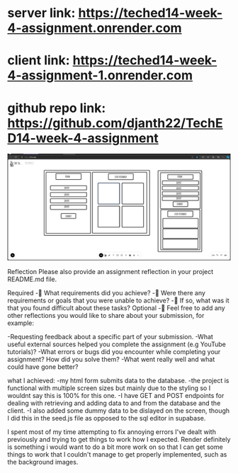 # server link: https://teched14-week-4-assignment.onrender.com

# client link: https://teched14-week-4-assignment-1.onrender.com

# github repo link: https://github.com/djanth22/TechED14-week-4-assignment

![wireframe](/client/public/ok_so.png)

Reflection
Please also provide an assignment reflection in your project README.md file.

Required
-🎯 What requirements did you achieve?
-🎯 Were there any requirements or goals that you were unable to achieve?
-🎯 If so, what was it that you found difficult about these tasks?
Optional
-🏹 Feel free to add any other reflections you would like to share about your submission, for example:

-Requesting feedback about a specific part of your submission.
-What useful external sources helped you complete the assignment (e.g YouTube tutorials)?
-What errors or bugs did you encounter while completing your assignment? How did you solve them?
-What went really well and what could have gone better?

what I achieved:
-my html form submits data to the database.
-the project is functional with multiple screen sizes but mainly due to the styling so I wouldnt say this is 100% for this one.
-I have GET and POST endpoints for dealing with retrieving and adding data to and from the database and the client.
-I also added some dummy data to be dislayed on the screen, though I did this in the seed.js file as opposed to the sql editor in supabase.

I spent most of my time attempting to fix annoying errors I've dealt with previously and trying to get things to work how I expected. Render definitely is something i would want to do a bit more work on so that I can get some things to work that I couldn't manage to get properly implemented, such as the background images.

